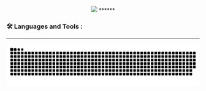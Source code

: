   <p align="center">
    <img src="https://capsule-render.vercel.app/api?type=waving&height=250&color=gradient&text=Bem%20👋&section=header&reversal=false&textBg=false&fontColor=ffff&fontAlignY=30"/>
******

### :hammer_and_wrench: Languages and Tools :

******


  ![Snake](https://raw.githubusercontent.com/JoaoVictorCoder/JoaoVictorCoder/output/github-contribution-grid-snake-dark.svg)